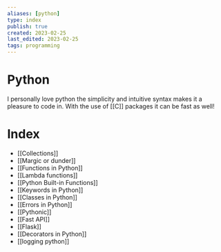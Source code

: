 ```yaml
---
aliases: [python]
type: index
publish: true
created: 2023-02-25
last_edited: 2023-02-25
tags: programming
---
```

# Python
I personally love python the simplicity and intuitive syntax makes it a pleasure to code in. With the use of [[C]] packages it can be fast as well!

# Index
- [[Collections]]
- [[Margic or dunder]]
- [[Functions in Python]]
- [[Lambda functions]]
- [[Python Built-in Functions]]
- [[Keywords in Python]]
- [[Classes in Python]]
- [[Errors in Python]]
- [[Pythonic]]
- [[Fast API]]
- [[Flask]]
- [[Decorators in Python]]
- [[logging python]]